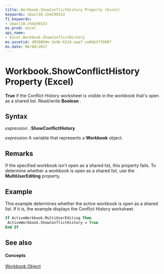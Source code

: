 ```yaml
---
title: Workbook.ShowConflictHistory Property (Excel)
keywords: vbaxl10.chm199153
f1_keywords:
- vbaxl10.chm199153
ms.prod: excel
api_name:
- Excel.Workbook.ShowConflictHistory
ms.assetid: d8588b9e-3e4b-6224-aaa7-ce0b63ff0607
ms.date: 06/08/2017
---
```



# Workbook.ShowConflictHistory Property (Excel)

 **True** if the Conflict History worksheet is visible in the workbook that's open as a shared list. Read/write **Boolean** .


## Syntax

 _expression_ . **ShowConflictHistory**

 _expression_ A variable that represents a **Workbook** object.


## Remarks

If the specified workbook isn't open as a shared list, this property fails. To determine whether a workbook is open as a shared list, use the **MultiUserEditing** property.


## Example

This example determines whether the active workbook is open as a shared list. If it is, the example displays the Conflict History worksheet.


```vb
If ActiveWorkbook.MultiUserEditing Then 
 ActiveWorkbook.ShowConflictHistory = True 
End If
```


## See also


#### Concepts


[Workbook Object](workbook-object-excel.md)

